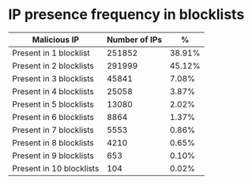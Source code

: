 # IP presence frequency in blocklists
| Malicious IP | Number of IPs | % |
|----|----|----|
| Present in 1 blocklist | 251852 | 38.91% |
| Present in 2 blocklists | 291999 | 45.12% |
| Present in 3 blocklists | 45841 | 7.08% |
| Present in 4 blocklists | 25058 | 3.87% |
| Present in 5 blocklists | 13080 | 2.02% |
| Present in 6 blocklists | 8864 | 1.37% |
| Present in 7 blocklists | 5553 | 0.86% |
| Present in 8 blocklists | 4210 | 0.65% |
| Present in 9 blocklists | 653 | 0.10% |
| Present in 10 blocklists | 104 | 0.02% |
